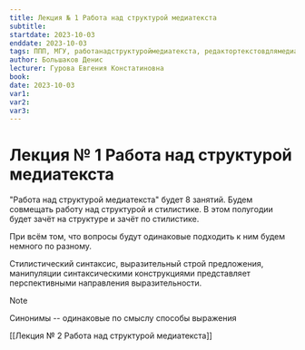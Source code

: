 ```yaml
---
title: Лекция № 1 Работа над структурой медиатекста
subtitle:
startdate: 2023-10-03
enddate: 2023-10-03
tags: ППП, МГУ, работанадструктуроймедиатекста, редактортекстовдлямедиа
author: Большаков Денис
lecturer: Гурова Евгения Констатиновна
book:
date: 2023-10-03
var1:
var2:
var3:
---
```


  

# Лекция № 1 Работа над структурой медиатекста

  

"Работа над структурой медиатекста" будет 8 занятий. Будем совмещать работу над структурой и стилистике. В этом полугодии будет зачёт на структуре и зачёт по стилистике. 

  

При всём том, что вопросы будут одинаковые подходить к ним будем немного по разному.

  

Стилистический синтаксис, выразительный строй предложения, манипуляции синтаксическими конструкциями представляет перспективными направления выразительности.

  


>[!note] 
>Синонимы -- одинаковые по смыслу способы выражения


[[Лекция № 2 Работа над структурой медиатекста]]